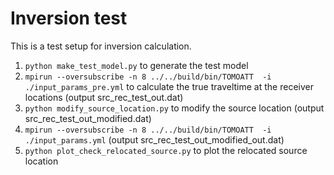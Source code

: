 # Inversion test 

This is a test setup for inversion calculation.

1. `python make_test_model.py` to generate the test model
2. `mpirun --oversubscribe -n 8 ../../build/bin/TOMOATT  -i ./input_params_pre.yml` to calculate the true traveltime at the receiver locations (output src_rec_test_out.dat)
3. `python modify_source_location.py` to modify the source location (output src_rec_test_out_modified.dat)
4. `mpirun --oversubscribe -n 8 ../../build/bin/TOMOATT  -i ./input_params.yml` (output src_rec_test_out_modified_out.dat)
5. `python plot_check_relocated_source.py` to plot the relocated source location